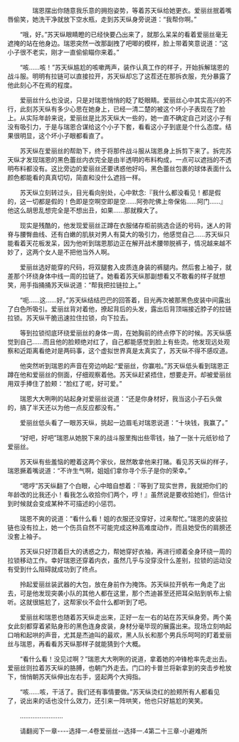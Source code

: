 <div class="read-content j_readContent" id="">
                <p>　　　　瑞恩摆出你随意我乐意的拥抱姿势，等着苏天纵给她更衣。爱丽丝抿着嘴唇偷笑，她洗干净就放下空水瓶，走到苏天纵身旁说道：“我帮你啊。”<p>　　“哦，好。”苏天纵眼睛瞪的已经快要凸出来了，就那么呆呆的看着爱丽丝毫无遮掩的站在他身边。瑞恩突然一改那副拽了吧唧的模样，脸上带着笑意说道：“这小子很不老实，刚才一直偷偷瞄你来着。”<p>　　“咳……咳！”苏天纵尴尬的咳嗽两声，装作认真工作的样子，开始拆解瑞恩的战斗服。明明有拉链可以直接拉开，苏天纵却忘了这茬还在那拆衣服，充分暴露了他此刻心不在焉的程度。<p>　　爱丽丝什么也没说，只是对瑞恩悄悄的眨了眨眼睛。爱丽丝心中其实高兴的不行，此刻苏天纵有多少心思在她身上，已经一清二楚的被这个坏小子表现在了脸上。从实际年龄来说，爱丽丝是比苏天纵大一些的，她一直不确定自己对这小子有没有吸引力，于是与瑞恩合谋给这个小子下套，看看这小子到底是个什么态度。结果很明显，这个坏小子眼都看直了。<p>　　苏天纵在爱丽丝的帮助下，终于将那件战斗服从瑞恩身上拆剪下来了。拆完苏天纵才发现瑞恩的黑色蕾丝内衣完全是由半透明的布料构成，一点可以遮挡的不透明布料都没有。这比旁边的爱丽丝还要诱惑他好吗，黑色蕾丝包裹的球体表面什么颜色都能看的真真切切，简直和没什么遮挡一样。<p>　　苏天纵立刻转过头，目光看向别处，心中默念:『我什么都没看见！都是假的，这一切都是假的！色即是空啊空即是空……阿弥陀佛上帝保佑……阿门……』他这么胡思乱想完全是不想出丑，如果......那就糗大了。<p>　　现实是残酷的，他发现爱丽丝正蹲在衣服储存柜前挑选合适的号码，迷人的背脊与腰臀曲线、还有白嫩的肌肤对男人有莫大的吸引力，他感觉自己......苏天纵只能看着天花板发呆，因为他听到瑞恩那边正在解开战术腰带脱裤子，情况越来越不妙了，这两个女人是不把他当外人啊。<p>　　爱丽丝选好能穿的尺码，将双腿套入皮质连身装的裤腿内。然后套上袖子，就差那个环绕身体中线一周的拉链了。她看着苏天纵那副想看又不敢看的样子就想笑，用手指捅捅苏天纵说道：“帮我把拉链拉上。”<p>　　“呃……这……好。”苏天纵结结巴巴的回答着，目光再次被那黑色皮装中间露出了白色所吸引。爱丽丝背对着他，撩起背后的头发，露出后背顶端接近脖子的拉链拉锁。苏天纵干脆迅速拉住拉锁，向下拉去。<p>　　等到拉锁彻底环绕爱丽丝的身体一周，在她胸前的终点停下的时候。苏天纵感觉到自己......而且他的脸颊绝对红了，自己都能感觉到脸上有些烫。他发现远处观察和近距离看绝对是两码事，这个虚拟世界真是太真实了，苏天纵不得不感叹道。<p>　　他突然听到瑞恩的声音在旁边响起:“爱丽丝，你赢啦。”苏天纵低头看到瑞恩正蹲在他和爱丽丝的侧面，仔细观察着他。苏天纵赶紧捂住，想要走开。却被爱丽丝用双手捧住了脸颊：“脸红了呢，好可爱。”<p>　　瑞恩大大咧咧的站起身对爱丽丝说道：“还是你身材好，我当这小子石头做的，搞了半天还以为他一点反应都没有。”<p>　　爱丽丝低头看了一眼苏天纵，挑起一边眉毛对瑞恩说道：“十块钱，我赢了。”<p>　　“好吧，好吧”瑞恩从她脱下来的战斗服里掏出些零钱，抽了一张十元纸钞给了爱丽丝。<p>　　苏天纵有些羞恼的瞪着这两个家伙，居然敢拿他来打赌。看见苏天纵的样子，瑞恩撅着嘴说道：“不许生气啊，姐姐们拿你寻个乐子是你的荣幸。”<p>　　“嗯哼”苏天纵翻了个白眼，心中暗自想着：『等到了现实世界，我就把你们的年龄改的比我还小！看我怎么收拾你们两个，哼！』虽然说是要收拾她们，但估计到时候就会变成某种不可描述的小惩罚。<p>　　瑞恩不爽的说道：“看什么看！姐的衣服还没穿好，过来帮忙。”瑞恩的皮装拉链也没有拉上，她一个伤员自然不可能完成这种高难度动作，而且她受伤的肩膀还没套上袖子。<p>　　苏天纵只好顶着巨大的诱惑之力，帮她穿好衣袖，再进行顺着全身环绕一周的拉锁移动工作。幸好瑞恩还穿着内衣，虽然几乎与没穿没什么差别，拉锁的运动没有受到什么阻碍就成功到了终点。<p>　　拎起爱丽丝装武器的大包，放在身前作为掩饰。苏天纵拉开帆布一角走了出去，可是他发现突袭小队的其他人都在这里，那个杰迪甚至还把耳朵贴到帆布上偷听。这就很尴尬了，这帮家伙不会什么都听到了吧。<p>　　爱丽丝和瑞恩也随着苏天纵走出来，正好一左一右的站在苏天纵身旁。两个美女此刻都穿着紧贴身形的黑色连身皮装，身材分毫毕现的展露出来。现场立刻响起口哨和起哄的声音，尤其是杰迪叫的最欢，黑人队长和那个男兵乐呵呵的盯着爱丽丝与瑞恩，再看看苏天纵那样子就能猜到个大概。<p>　　“看什么看！没见过啊？”瑞恩大大咧咧的说道，拿着她的冲锋枪率先走出去。爱丽丝则拉着苏天纵的胳膊，也朝门外走去。门口的卡普兰将新拿到的突击步枪放下，悄悄朝苏天纵伸出左右手，竖起两个大拇指。<p>　　“咳……咳，干活了。我们还有事情要做。”苏天纵烫红的脸颊所有人都看见了，说出来的话也没什么效力，还引来一阵哄笑，他也只好尴尬的笑笑。<p>　　……………………<p>　　请翻阅下一章----选择一.4卷爱丽丝--选择一.4第二十三章-小避难所<p> 
            </div>